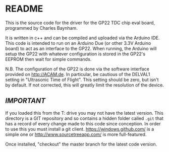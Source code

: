 
README
======

This is the source code for the driver for the GP22 TDC chip eval board, programmed by Charles Baynham.

It is written in c++ and can be compiled and uploaded via the Arduino IDE. This code is intended to run on an Arduino Due (or other 3.3V Arduino board) to act as an interface to the GP22. When running, the Arduino will setup the GP22 with whatever configuration is stored in the GP22's EEPROM then wait for simple commands. 

N.B. The configuration of the GP22 is done via the software interface provided on http://ACAM.de. In particular, be cautious of the DELVAL1 setting in "Ultrasonic Time of Flight". This setting should be zero, but isn't by default. If not corrected, this will greatly limit the resolution of the device. 

_IMPORTANT_
-----------

If you loaded this from the T: drive you may not have the latest version. This directory is a GIT repository and so contains a hidden folder called `.git` that has a record of every change made to this code since conception. In order to use this you must install a git client. https://windows.github.com/ is a simple one or http://www.sourcetreeapp.com/ is more full-featured. 

Once installed, "checkout" the master branch for the latest code version. 